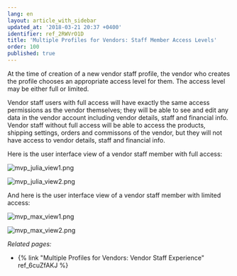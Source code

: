 ```yaml
---
lang: en
layout: article_with_sidebar
updated_at: '2018-03-21 20:37 +0400'
identifier: ref_2RWVrO1D
title: 'Multiple Profiles for Vendors: Staff Member Access Levels'
order: 100
published: true
---
```

At the time of creation of a new vendor staff profile, the vendor who creates the profile chooses an appropriate access level for them. The access level may be either full or limited.

Vendor staff users with full access will have exactly the same access permissions as the vendor themselves; they will be able to see and edit any data in the vendor account including vendor details, staff and financial info. Vendor staff without full access will be able to access the products, shipping settings, orders and commissons of the vendor, but they will not have access to vendor details, staff and financial info.

Here is the user interface view of a vendor staff member with full access:

![mvp_julia_view1.png]({{site.baseurl}}/attachments/ref_2RWVrO1D/mvp_julia_view1.png)

![mvp_julia_view2.png]({{site.baseurl}}/attachments/ref_2RWVrO1D/mvp_julia_view2.png)

And here is the user interface view of a vendor staff member with limited access:

![mvp_max_view1.png]({{site.baseurl}}/attachments/ref_2RWVrO1D/mvp_max_view1.png)

![mvp_max_view2.png]({{site.baseurl}}/attachments/ref_2RWVrO1D/mvp_max_view2.png)


_Related pages:_
   
   * {% link "Multiple Profiles for Vendors: Vendor Staff Experience" ref_6cuZfAKJ %}
